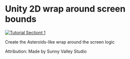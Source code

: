 # Unity 2D wrap around screen bounds
[![Tutorial Sectiont 1](http://img.youtube.com/vi/1a9ag16PeFw/hqdefault.jpg)](https://youtu.be/1a9ag16PeFw)

<p>  Create the Asteroids-like wrap around the screen logic

<p>Attribution:
Made by Sunny Valley Studio
